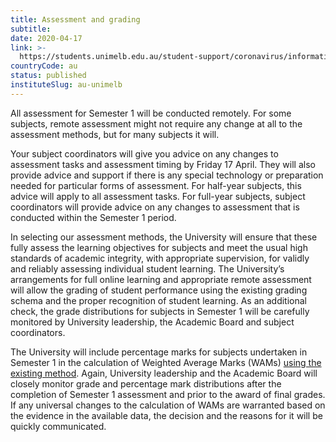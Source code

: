 ```yaml
---
title: Assessment and grading
subtitle: 
date: 2020-04-17
link: >-
  https://students.unimelb.edu.au/student-support/coronavirus/information-for-all-students
countryCode: au
status: published
instituteSlug: au-unimelb
---
```

All assessment for Semester 1 will be conducted remotely. For some subjects, remote assessment might not require any change at all to the assessment methods, but for many subjects it will.

Your subject coordinators will give you advice on any changes to assessment tasks and assessment timing by Friday 17 April.  They will also provide advice and support if there is any special technology or preparation needed for particular forms of assessment. For half-year subjects, this advice will apply to all assessment tasks. For full-year subjects, subject coordinators will provide advice on any changes to assessment that is conducted within the Semester 1 period.

In selecting our assessment methods, the University will ensure that these fully assess the learning objectives for subjects and meet the usual high standards of academic integrity, with appropriate supervision, for validly and reliably assessing individual student learning.  The University’s arrangements for full online learning and appropriate remote assessment will allow the grading of student performance using the existing grading schema and the proper recognition of student learning. As an additional check, the grade distributions for subjects in Semester 1 will be carefully monitored by University leadership, the Academic Board and subject coordinators.

The University will include percentage marks for subjects undertaken in Semester 1 in the calculation of Weighted Average Marks (WAMs) [using the existing method](https://universityofmelbourne.createsend1.com/t/i-l-xthhhuk-l-y). Again, University leadership and the Academic Board will closely monitor grade and percentage mark distributions after the completion of Semester 1 assessment and prior to the award of final grades. If any universal changes to the calculation of WAMs are warranted based on the evidence in the available data, the decision and the reasons for it will be quickly communicated.
